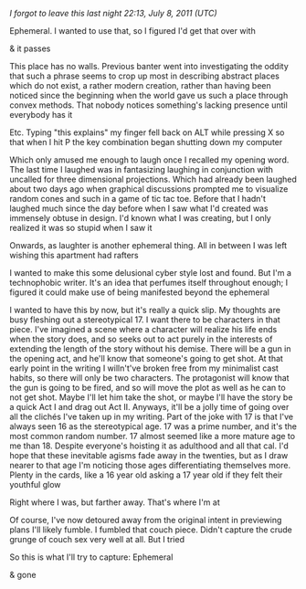 *I forgot to leave this last night 22:13, July 8, 2011 (UTC)*

Ephemeral. I wanted to use that, so I figured I'd get that over with

& it passes

This place has no walls. Previous banter went into investigating the oddity that such a phrase seems to crop up most in describing abstract places which do not exist, a rather modern creation, rather than having been noticed since the beginning when the world gave us such a place through convex methods. That nobody notices something's lacking presence until everybody has it

Etc. Typing "this explains" my finger fell back on ALT while pressing X so that when I hit P the key combination began shutting down my computer

Which only amused me enough to laugh once I recalled my opening word. The last time I laughed was in fantasizing laughing in conjunction with uncalled for three dimensional projections. Which had already been laughed about two days ago when graphical discussions prompted me to visualize random cones and such in a game of tic tac toe. Before that I hadn't laughed much since the day before when I saw what I'd created was immensely obtuse in design. I'd known what I was creating, but I only realized it was so stupid when I saw it

Onwards, as laughter is another ephemeral thing. All in between I was left wishing this apartment had rafters

I wanted to make this some delusional cyber style lost and found. But I'm a technophobic writer. It's an idea that perfumes itself throughout enough; I figured it could make use of being manifested beyond the ephemeral

I wanted to have this by now, but it's really a quick slip. My thoughts are busy fleshing out a stereotypical 17. I want there to be characters in that piece. I've imagined a scene where a character will realize his life ends when the story does, and so seeks out to act purely in the interests of extending the length of the story without his demise. There will be a gun in the opening act, and he'll know that someone's going to get shot. At that early point in the writing I willn't've broken free from my minimalist cast habits, so there will only be two characters. The protagonist will know that the gun is going to be fired, and so will move the plot as well as he can to not get shot. Maybe I'll let him take the shot, or maybe I'll have the story be a quick Act I and drag out Act II. Anyways, it'll be a jolly time of going over all the clichés I've taken up in my writing. Part of the joke with 17 is that I've always seen 16 as the stereotypical age. 17 was a prime number, and it's the most common random number. 17 almost seemed like a more mature age to me than 18. Despite everyone's hoisting it as adulthood and all that cal. I'd hope that these inevitable agisms fade away in the twenties, but as I draw nearer to that age I'm noticing those ages differentiating themselves more. Plenty in the cards, like a 16 year old asking a 17 year old if they felt their youthful glow

Right where I was, but farther away. That's where I'm at

Of course, I've now detoured away from the original intent in previewing plans I'll likely fumble. I fumbled that couch piece. Didn't capture the crude grunge of couch sex very well at all. But I tried

So this is what I'll try to capture: Ephemeral

& gone

